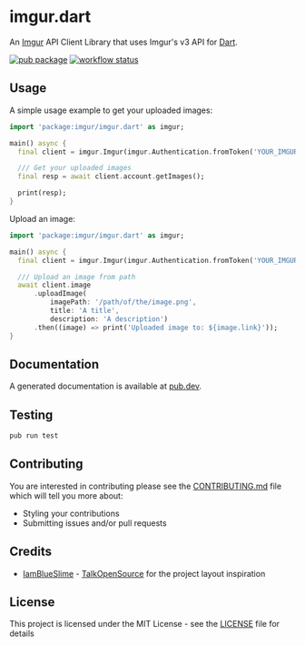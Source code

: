 # imgur.dart

An [Imgur](https://imgur.com/) API Client Library that uses Imgur's v3 API for [Dart](https://dart.dev/).

[![pub package](https://img.shields.io/pub/v/imgur.svg)](https://pub.dev/packages/imgur)
[![workflow status](https://github.com/ShellBear/imgur.dart/workflows/Dart%20CI/badge.svg)](https://github.com/ShellBear/imgur.dart/actions?workflow=Dart+CI)

## Usage

A simple usage example to get your uploaded images:

```dart
import 'package:imgur/imgur.dart' as imgur;

main() async {
  final client = imgur.Imgur(imgur.Authentication.fromToken('YOUR_IMGUR_ACCESS_TOKEN'));

  /// Get your uploaded images
  final resp = await client.account.getImages();

  print(resp);
}

```

Upload an image:

```dart
import 'package:imgur/imgur.dart' as imgur;

main() async {
  final client = imgur.Imgur(imgur.Authentication.fromToken('YOUR_IMGUR_ACCESS_TOKEN'));

  /// Upload an image from path
  await client.image
      .uploadImage(
          imagePath: '/path/of/the/image.png',
          title: 'A title',
          description: 'A description')
      .then((image) => print('Uploaded image to: ${image.link}'));
}
```

## Documentation

A generated documentation is available at [pub.dev](https://pub.dev/documentation/imgur/latest/).

## Testing

```sh
pub run test
```

## Contributing

You are interested in contributing please see the [CONTRIBUTING.md](CONTRIBUTING.md) file which will
tell you more about:

* Styling your contributions
* Submitting issues and/or pull requests

## Credits

* [IamBlueSlime](https://github.com/IamBlueSlime) - [TalkOpenSource](https://github.com/IamBlueSlime/TalkOpenSource/) for the project layout inspiration

## License

This project is licensed under the MIT License - see the [LICENSE](LICENSE) file for details
